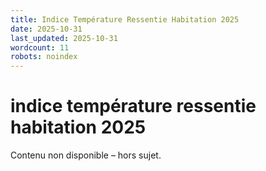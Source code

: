 ```yaml
---
title: Indice Température Ressentie Habitation 2025
date: 2025-10-31
last_updated: 2025-10-31
wordcount: 11
robots: noindex
---
```


# indice température ressentie habitation 2025

Contenu non disponible – hors sujet.